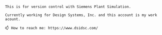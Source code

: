 

    This is for version control with Siemens Plant Simulation.

    Currently working for Design Systems, Inc. and this account is my work acount.

    📫 How to reach me: https://www.dsidsc.com/
